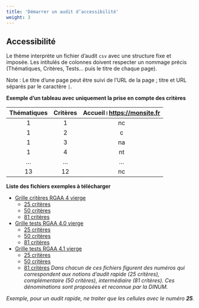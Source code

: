 ```yaml
---
title: 'Démarrer un audit d’accessibilité'
weight: 3
---
```


## Accessibilité

Le thème interprète un fichier d’audit `csv` avec une structure fixe et imposée. Les intitulés de colonnes doivent respecter un nommage précis (Thématiques, Critères, Tests… puis le titre de chaque page).

Note : Le titre d’une page peut être suivi de l’URL de la page ; titre et URL séparés par le caractère `|`.

**Exemple d’un tableau avec uniquement la prise en compte des critères**

| Thématiques | Critères | Accueil।https://monsite.fr |
| :---------: | :------: | :------------------------: |
|      1      |    1     |              nc            |
|      1      |    2     |              c             |
|      1      |    3     |              na            |
|      1      |    4     |              nt            |
|      …      |    …     |              …             |
|      13     |    12    |              nc            |

**Liste des fichiers exemples à télécharger**


  * [Grille critères RGAA 4 vierge](https://lowdit.github.io/frago/examples/grille-criteres-rgaa-4_all.csv)
    * [25 critères](https://lowdit.github.io/frago/examples/grille-criteres-rgaa-4_25.csv)
    * [50 critères](https://lowdit.github.io/frago/examples/grille-criteres-rgaa-4_50.csv)
    * [81 critères](https://lowdit.github.io/frago/examples/grille-criteres-rgaa-4_81.csv)
  * [Grille tests RGAA 4.0 vierge](https://lowdit.github.io/frago/examples/grille-tests-rgaa-4.0_all.csv)
    * [25 critères](https://lowdit.github.io/frago/examples/grille-tests-rgaa-4.0_25.csv)
    * [50 critères](https://lowdit.github.io/frago/examples/grille-tests-rgaa-4.0_50.csv)
    * [81 critères](https://lowdit.github.io/frago/examples/grille-tests-rgaa-4.0_81.csv)
  * [Grille tests RGAA 4.1 vierge](https://lowdit.github.io/frago/examples/grille-tests-rgaa-4.1_all.csv)
    * [25 critères](https://lowdit.github.io/frago/examples/grille-tests-rgaa-4.1_25.csv)
    * [50 critères](https://lowdit.github.io/frago/examples/grille-tests-rgaa-4.1_50.csv)
    * [81 critères](https://lowdit.github.io/frago/examples/grille-tests-rgaa-4.1_81.csv)
*Dans chacun de ces fichiers figurent des numéros qui correspondent aux notions d’audit rapide (25 critères), complémentaire (50 critères), intermédiaire (81 critères). Ces dénominations sont proposées et reconnue par la DINUM.*

*Exemple, pour un audit rapide, ne traiter que les cellules avec le numéro **25**.*
